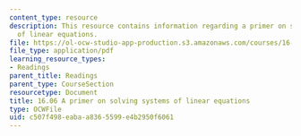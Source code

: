 ```yaml
---
content_type: resource
description: This resource contains information regarding a primer on solving systems
  of linear equations.
file: https://ol-ocw-studio-app-production.s3.amazonaws.com/courses/16-06-principles-of-automatic-control-fall-2012/c507f498eabaa8365599e4b2950f6061_MIT16_06F12_primer.pdf
file_type: application/pdf
learning_resource_types:
- Readings
parent_title: Readings
parent_type: CourseSection
resourcetype: Document
title: 16.06 A primer on solving systems of linear equations
type: OCWFile
uid: c507f498-eaba-a836-5599-e4b2950f6061
---
```

